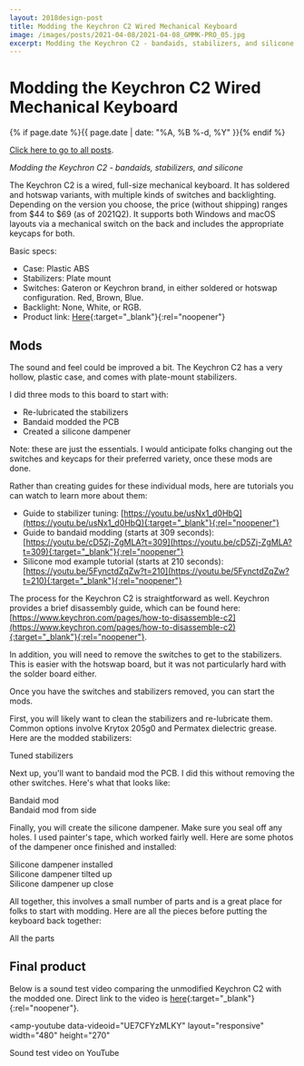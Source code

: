 ```yaml
---
layout: 2018design-post
title: Modding the Keychron C2 Wired Mechanical Keyboard
image: /images/posts/2021-04-08/2021-04-08_GMMK-PRO_05.jpg
excerpt: Modding the Keychron C2 - bandaids, stabilizers, and silicone
---
```


# Modding the Keychron C2 Wired Mechanical Keyboard

{% if page.date %}{{ page.date | date: "%A, %B %-d, %Y" }}{% endif %}

[Click here to go to all posts](/posts/).

*Modding the Keychron C2 - bandaids, stabilizers, and silicone*

The Keychron C2 is a wired, full-size mechanical keyboard. It has soldered and hotswap variants, with multiple kinds of switches and backlighting. Depending on the version you choose, the price (without shipping) ranges from $44 to $69 (as of 2021Q2). It supports both Windows and macOS layouts via a mechanical switch on the back and includes the appropriate keycaps for both.

Basic specs:

* Case: Plastic ABS
* Stabilizers: Plate mount
* Switches: Gateron or Keychron brand, in either soldered or hotswap configuration. Red, Brown, Blue.
* Backlight: None, White, or RGB.
* Product link: [Here](https://www.keychron.com/products/keychron-c2-wired-mechanical-keyboard){:target="_blank"}{:rel="noopener"}

## Mods

The sound and feel could be improved a bit. The Keychron C2 has a very hollow, plastic case, and comes with plate-mount stabilizers.

I did three mods to this board to start with:

* Re-lubricated the stabilizers
* Bandaid modded the PCB
* Created a silicone dampener

Note: these are just the essentials. I would anticipate folks changing out the switches and keycaps for their preferred variety, once these mods are done.

Rather than creating guides for these individual mods, here are tutorials you can watch to learn more about them:

* Guide to stabilizer tuning: [https://youtu.be/usNx1_d0HbQ](https://youtu.be/usNx1_d0HbQ){:target="_blank"}{:rel="noopener"}
* Guide to bandaid modding (starts at 309 seconds): [https://youtu.be/cD5Zj-ZgMLA?t=309](https://youtu.be/cD5Zj-ZgMLA?t=309){:target="_blank"}{:rel="noopener"}
* Silicone mod example tutorial (starts at 210 seconds): [https://youtu.be/5FynctdZqZw?t=210](https://youtu.be/5FynctdZqZw?t=210){:target="_blank"}{:rel="noopener"}

The process for the Keychron C2 is straightforward as well. Keychron provides a brief disassembly guide, which can be found here: [https://www.keychron.com/pages/how-to-disassemble-c2](https://www.keychron.com/pages/how-to-disassemble-c2){:target="_blank"}{:rel="noopener"}.

In addition, you will need to remove the switches to get to the stabilizers. This is easier with the hotswap board, but it was not particularly hard with the solder board either.

Once you have the switches and stabilizers removed, you can start the mods.

First, you will likely want to clean the stabilizers and re-lubricate them. Common options involve Krytox 205g0 and Permatex dielectric grease. Here are the modded stabilizers:

<div class="center width70">
  <a href="/images/posts/2021-06-02/Keychron-C2-06.jpg" target="_blank" rel="noopener">
    <amp-img src="/images/posts/2021-06-02/Keychron-C2-06.jpg" width="3000" height="2000" alt="Tuned stabilizers" layout="responsive"></amp-img>
  </a>
</div>
<figcaption class="center">Tuned stabilizers</figcaption>

Next up, you'll want to bandaid mod the PCB. I did this without removing the other switches. Here's what that looks like:

<div class="center width70">
  <a href="/images/posts/2021-06-02/Keychron-C2-04.jpg" target="_blank" rel="noopener">
    <amp-img src="/images/posts/2021-06-02/Keychron-C2-04.jpg" width="3000" height="2000" alt="Bandaid mod" layout="responsive"></amp-img>
  </a>
</div>
<figcaption class="center">Bandaid mod</figcaption>

<div class="center width70">
  <a href="/images/posts/2021-06-02/Keychron-C2-05.jpg" target="_blank" rel="noopener">
    <amp-img src="/images/posts/2021-06-02/Keychron-C2-05.jpg" width="3000" height="2000" alt="Bandaid mod from side" layout="responsive"></amp-img>
  </a>
</div>
<figcaption class="center">Bandaid mod from side</figcaption>

Finally, you will create the silicone dampener. Make sure you seal off any holes. I used painter's tape, which worked fairly well. Here are some photos of the dampener once finished and installed:


<div class="center width70">
  <a href="/images/posts/2021-06-02/Keychron-C2-01.jpg" target="_blank" rel="noopener">
    <amp-img src="/images/posts/2021-06-02/Keychron-C2-01.jpg" width="3000" height="2000" alt="Silicone dampener installed" layout="responsive"></amp-img>
  </a>
</div>
<figcaption class="center">Silicone dampener installed</figcaption>

<div class="center width70">
  <a href="/images/posts/2021-06-02/Keychron-C2-02.jpg" target="_blank" rel="noopener">
    <amp-img src="/images/posts/2021-06-02/Keychron-C2-02.jpg" width="3000" height="2000" alt="Silicone dampener tilted up" layout="responsive"></amp-img>
  </a>
</div>
<figcaption class="center">Silicone dampener tilted up</figcaption>

<div class="center width70">
  <a href="/images/posts/2021-06-02/Keychron-C2-03.jpg" target="_blank" rel="noopener">
    <amp-img src="/images/posts/2021-06-02/Keychron-C2-03.jpg" width="3000" height="2000" alt="Silicone dampener up close" layout="responsive"></amp-img>
  </a>
</div>
<figcaption class="center">Silicone dampener up close</figcaption>

All together, this involves a small number of parts and is a great place for folks to start with modding. Here are all the pieces before putting the keyboard back together:

<div class="center width70">
  <a href="/images/posts/2021-06-02/Keychron-C2-07.jpg" target="_blank" rel="noopener">
    <amp-img src="/images/posts/2021-06-02/Keychron-C2-07.jpg" width="3000" height="2000" alt="All the parts" layout="responsive"></amp-img>
  </a>
</div>
<figcaption class="center">All the parts</figcaption>

## Final product

Below is a sound test video comparing the unmodified Keychron C2 with the modded one. Direct link to the video is [here](https://youtu.be/UE7CFYzMLKY){:target="_blank"}{:rel="noopener"}.

<amp-youtube
  data-videoid="UE7CFYzMLKY"
  layout="responsive"
  width="480"
  height="270"
></amp-youtube>
<figcaption class="center">Sound test video on YouTube</figcaption>

